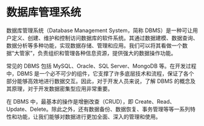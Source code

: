 # 数据库管理系统

数据库管理系统（Database Management System，简称 DBMS）是一种可让用户定义、创建、维护和控制访问数据库的软件系统。其通过数据建模、数据查询、数据分析等多种功能，实现数据存储、管理和应用。我们可以将其看做一个数据“大管家”，负责组织和管理各种信息资源，提供强大的数据操作功能。

常见的 DBMS 包括 MySQL、Oracle、SQL Server、MongoDB 等。在开发过程中，DBMS 是一个必不可少的组件，它支撑了许多底层技术和流程，保证了各个部分能够高效地进行数据交互。因此，对于开发人员来说，了解 DBMS 的概念及其原理，对于开发数据密集型应用非常重要。

在 DBMS 中，最基本的操作是增删改查（CRUD），即 Create、Read、Update、Delete。除此之外，还有数据备份、数据恢复、事务管理等等一系列特性和功能，让我们能够对数据进行更加全面、深入的管理和使用。